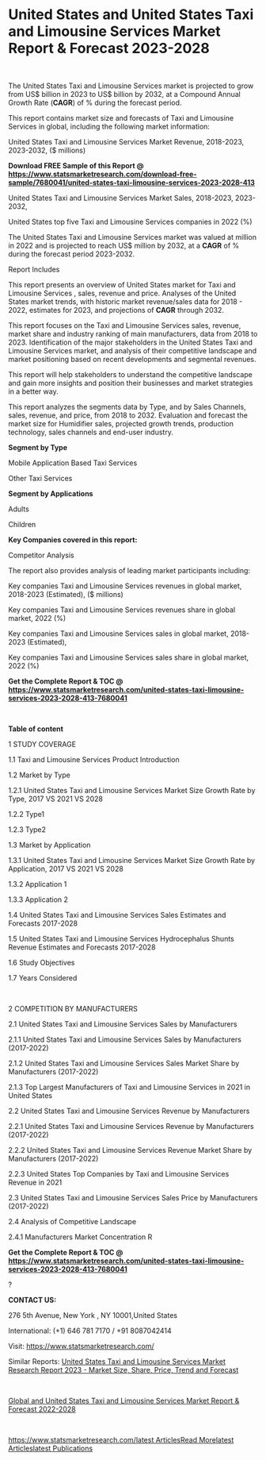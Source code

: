 <h1>United States and United States Taxi and Limousine Services Market Report & Forecast 2023-2028</h1><br/><p>The United States Taxi and Limousine Services market is projected to grow from US$ billion in 2023 to US$ billion by 2032, at a Compound Annual Growth Rate (<strong>CAGR</strong>) of % during the forecast period.</p>
 
 
 
 <p>This report contains market size and forecasts of Taxi and Limousine Services in global, including the following market information:</p>
 
 
 
 <p>United States Taxi and Limousine Services Market Revenue, 2018-2023, 2023-2032, ($ millions)</p>
 
 
 
 <p><strong>Download FREE Sample of this Report @ <a href="https://www.statsmarketresearch.com/download-free-sample/7680041/united-states-taxi-limousine-services-2023-2028-413">https://www.statsmarketresearch.com/download-free-sample/7680041/united-states-taxi-limousine-services-2023-2028-413</a></strong></p>
 
 
 
 <p>United States Taxi and Limousine Services Market Sales, 2018-2023, 2023-2032,</p>
 
 
 
 <p>United States top five Taxi and Limousine Services companies in 2022 (%)</p>
 
 
 
 <p>The United States Taxi and Limousine Services market was valued at million in 2022 and is projected to reach US$ million by 2032, at a <strong>CAGR</strong> of % during the forecast period 2023-2032.</p>
 
 
 
 <p>Report Includes</p>
 
 
 
 <p>This report presents an overview of United States market for Taxi and Limousine Services , sales, revenue and price. Analyses of the United States market trends, with historic market revenue/sales data for 2018 - 2022, estimates for 2023, and projections of <strong>CAGR</strong> through 2032.</p>
 
 
 
 <p>This report focuses on the Taxi and Limousine Services sales, revenue, market share and industry ranking of main manufacturers, data from 2018 to 2023. Identification of the major stakeholders in the United States Taxi and Limousine Services market, and analysis of their competitive landscape and market positioning based on recent developments and segmental revenues.</p>
 
 
 
 <p>This report will help stakeholders to understand the competitive landscape and gain more insights and position their businesses and market strategies in a better way.</p>
 
 
 
 <p>This report analyzes the segments data by Type, and by Sales Channels, sales, revenue, and price, from 2018 to 2032. Evaluation and forecast the market size for Humidifier sales, projected growth trends, production technology, sales channels and end-user industry.</p>
 
 
 
 <p><strong>Segment by Type</strong></p>
 
 
 
 <p>Mobile Application Based Taxi Services</p>
 
 
 
 <p>Other Taxi Services</p>
 
 
 
 <p><strong>Segment <strong><strong>by Applications</strong></strong></strong></p>
 
 
 
 <p>Adults</p>
 
 
 
 <p>Children</p>
 
 
 
 <p><strong>Key Companies covered in this report:</strong></p>
 
 
 
 <p>Competitor Analysis</p>
 
 
 
 <p>The report also provides analysis of leading market participants including:</p>
 
 
 
 <p>Key companies Taxi and Limousine Services revenues in global market, 2018-2023 (Estimated), ($ millions)</p>
 
 
 
 <p>Key companies Taxi and Limousine Services revenues share in global market, 2022 (%)</p>
 
 
 
 <p>Key companies Taxi and Limousine Services sales in global market, 2018-2023 (Estimated),</p>
 
 
 
 <p>Key companies Taxi and Limousine Services sales share in global market, 2022 (%)</p>
 
 
 
 <div><b>Get the Complete Report & TOC @ <a href="https://www.statsmarketresearch.com/united-states-taxi-limousine-services-2023-2028-413-7680041">https://www.statsmarketresearch.com/united-states-taxi-limousine-services-2023-2028-413-7680041</a></b></div>
 
 
 
 <p><br />
 
 <b>Table of content</b></p>
 
 
 
 <p>1 STUDY COVERAGE<br />
 
 1.1 Taxi and Limousine Services Product Introduction<br />
 
 1.2 Market by Type<br />
 
 1.2.1 United States Taxi and Limousine Services Market Size Growth Rate by Type, 2017 VS 2021 VS 2028<br />
 
 1.2.2 Type1<br />
 
 1.2.3 Type2<br />
 
 1.3 Market by Application<br />
 
 1.3.1 United States Taxi and Limousine Services Market Size Growth Rate by Application, 2017 VS 2021 VS 2028<br />
 
 1.3.2 Application 1<br />
 
 1.3.3 Application 2<br />
 
 1.4 United States Taxi and Limousine Services Sales Estimates and Forecasts 2017-2028<br />
 
 1.5 United States Taxi and Limousine Services Hydrocephalus Shunts Revenue Estimates and Forecasts 2017-2028<br />
 
 1.6 Study Objectives<br />
 
 1.7 Years Considered<br />
 
 <br />
 
 2 COMPETITION BY MANUFACTURERS<br />
 
 2.1 United States Taxi and Limousine Services Sales by Manufacturers<br />
 
 2.1.1 United States Taxi and Limousine Services Sales by Manufacturers (2017-2022)<br />
 
 2.1.2 United States Taxi and Limousine Services Sales Market Share by Manufacturers (2017-2022)<br />
 
 2.1.3 Top Largest Manufacturers of Taxi and Limousine Services in 2021 in United States<br />
 
 2.2 United States Taxi and Limousine Services Revenue by Manufacturers<br />
 
 2.2.1 United States Taxi and Limousine Services Revenue by Manufacturers (2017-2022)<br />
 
 2.2.2 United States Taxi and Limousine Services Revenue Market Share by Manufacturers (2017-2022)<br />
 
 2.2.3 United States Top Companies by Taxi and Limousine Services Revenue in 2021<br />
 
 2.3 United States Taxi and Limousine Services Sales Price by Manufacturers (2017-2022)<br />
 
 2.4 Analysis of Competitive Landscape<br />
 
 2.4.1 Manufacturers Market Concentration R</p>
 
 
 
 <div><b>Get the Complete Report & TOC @ <a href="https://www.statsmarketresearch.com/united-states-taxi-limousine-services-2023-2028-413-7680041">https://www.statsmarketresearch.com/united-states-taxi-limousine-services-2023-2028-413-7680041</a></b></div>
 
 
 
 <p>? </p>
 
 
 
 <p><b>CONTACT US:</b><br />
 
 276 5th Avenue, New York , NY 10001,United States<br />
 
 International: (+1) 646 781 7170 / +91 8087042414<br />
 
 Visit: <a href="https://www.statsmarketresearch.com/">https://www.statsmarketresearch.com/</a><br />
 
 Similar Reports: <a href="https://www.statsmarketresearch.com/united-states-taxi-limousine-services-2023-2028-413-7680041">United States Taxi and Limousine Services Market Research Report 2023 - Market Size, Share, Price, Trend and Forecast</a><br />
 
 <br />
 
 <a href="https://www.statsmarketresearch.com/united-states-taxi-limousine-services-2023-2028-413-7680041">Global and United States Taxi and Limousine Services Market Report & Forecast 2022-2028</a><br />
 
 <br />
 
 <a href="https://gyeongbokgung.com">https://www.statsmarketresearch.com/</a><a href="https://hallyeomaritime.com">latest Articles</a><a href="https://jingwansa.com">Read More</a><a href="https://nguoiviet.jp/">latest Articles</a><a href="https://www.intelmarketresearch.com/">latest Publications</a></p>